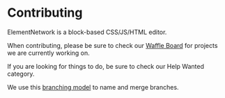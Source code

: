 # Contributing
ElementNetwork is a block-based CSS/JS/HTML editor.

When contributing, please be sure to check our [Waffle Board](https://waffle.io/elementnet/elementnet.github.io) for projects we are currently working on.

If you are looking for things to do, be sure to check our Help Wanted category.

We use this [branching model](http://nvie.com/posts/a-successful-git-branching-model/) to name and merge branches.
